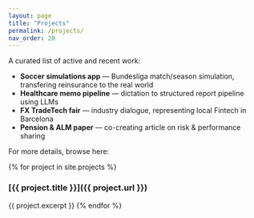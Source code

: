 ```yaml
---
layout: page
title: "Projects"
permalink: /projects/
nav_order: 20
---
```


A curated list of active and recent work:

- **Soccer simulations app** — Bundesliga match/season simulation, transfering reinsurance to the real world
- **Healthcare memo pipeline** — dictation to structured report pipeline using LLMs
- **FX TradeTech fair** — industry dialogue, representing local Fintech in Barcelona
- **Pension & ALM paper** — co-creating article on risk & performance sharing

For more details, browse here:

{% for project in site.projects %}
### [{{ project.title }}]({{ project.url }})
{{ project.excerpt }}
{% endfor %}